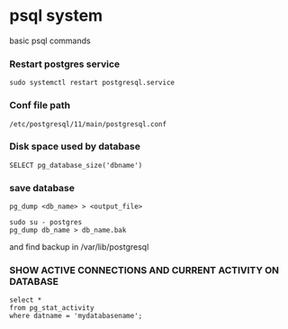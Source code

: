 
# psql system
basic psql commands

### Restart postgres service
```
sudo systemctl restart postgresql.service
```

### Conf file path
```
/etc/postgresql/11/main/postgresql.conf
```

### Disk space used by database
```
SELECT pg_database_size('dbname')
```

### save database
```
pg_dump <db_name> > <output_file>
```
```
sudo su - postgres
pg_dump db_name > db_name.bak
```
and find backup in /var/lib/postgresql

### SHOW ACTIVE CONNECTIONS AND CURRENT ACTIVITY ON DATABASE
```
select *
from pg_stat_activity
where datname = 'mydatabasename';
```
